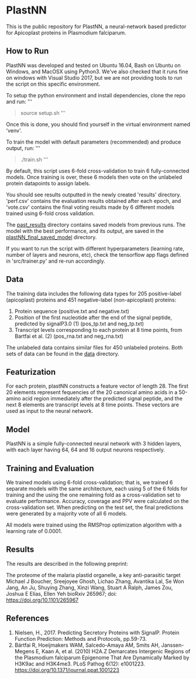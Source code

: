 # PlastNN

This is the public repository for PlastNN, a neural-network based predictor for Apicoplast proteins in Plasmodium falciparum.

## How to Run
PlastNN was developed and tested on Ubuntu 16.04, Bash on Ubuntu on Windows, and MacOSX using Python3.
We've also checked that it runs fine on windows with Visual Studio 2017, but we are not providing
tools to run the script on this specific environment.

To setup the python environment and install dependencies, clone the repo and run:
'''
> source setup.sh
'''

Once this is done, you should find yourself in the virtual environment named 'venv'.

To train the model with default parameters (recommended) and produce output, run:
'''
> ./train.sh
'''

By default, this script uses 6-fold cross-validation to train 6 fully-connected models.
Once training is over, these 6 models then vote on the unlabeled protein datapoints to assign labels.

You should see results outputted in the newly created 'results' directory. 'perf.csv' contains the evaluation results
obtained after each epoch, and 'vote.csv' contains the final voting results made by 6 different models
trained using 6-fold cross validation.

The [past_results](https://github.com/sjang92/plastNN/tree/master/past_results) directory contains saved models from previous runs. The model with the best performance, and its output, are saved in the [plastNN_final_saved_model](https://github.com/sjang92/plastNN/tree/master/past_results/plastNN_final_saved_model) directory. 

If you want to run the script with different hyperparameters (learning rate, number of layers and neurons, etc),
check the tensorflow app flags defined in 'src/trainer.py' and re-run accordingly.

## Data

The training data includes the following data types for 205 positive-label (apicoplast) proteins and 451 negative-label (non-apicoplast) proteins:
1. Protein sequence (positive.txt and negative.txt)
2. Position of the first nucleotide after the end of the signal peptide, predicted by signalP3.0 (1) (pos_tp.txt and neg_tp.txt)
3. Transcript levels corresponding to each protein at 8 time points, from Bartfai et al. (2) (pos_rna.txt and neg_rna.txt)

The unlabeled data contains similar files for 450 unlabeled proteins.
Both sets of data can be found in the [data](https://github.com/sjang92/plastNN/tree/master/data) directory.

## Featurization

For each protein, plastNN constructs a feature vector of length 28. The first 20 elements represent fequencies of the 20 canonical amino acids in a 50-amino acid region immediately after the predicted signal peptide, and the next 8 elements are transcript levels at 8 time points. These vectors are used as input to the neural network.

## Model

PlastNN is a simple fully-connected neural network with 3 hidden layers, with each layer having 64, 64 and 16 output neurons respectively.

## Training and Evaluation

We trained models using 6-fold cross-validation; that is, we trained 6 separate models with the same architecture, each using 5 of the 6 folds for training and the using the one remaining fold as a cross-validation set to evaluate performance. Accuracy, coverage and PPV were calculated on the cross-validation set. When predicting on the test set, the final predictions were generated by a majority vote of all 6 models.

All models were trained using the RMSProp optimization algorithm with a learning rate of 0.0001. 

## Results

The results are described in the following preprint:

The proteome of the malaria plastid organelle, a key anti-parasitic target
Michael J Boucher, Sreejoyee Ghosh, Lichao Zhang, Avantika Lal, Se Won Jang, An Ju, Shuying Zhang, Xinzi Wang, Stuart A Ralph, James Zou, Joshua E Elias, Ellen Yeh
bioRxiv 265967; doi: https://doi.org/10.1101/265967

## References
1. Nielsen, H., 2017. Predicting Secretory Proteins with SignalP. Protein Function Prediction: Methods and Protocols, pp.59-73.
2. Bártfai R, Hoeijmakers WAM, Salcedo-Amaya AM, Smits AH, Janssen-Megens E, Kaan A, et al. (2010) H2A.Z Demarcates Intergenic Regions of the Plasmodium falciparum Epigenome That Are Dynamically Marked by H3K9ac and H3K4me3. PLoS Pathog 6(12): e1001223. https://doi.org/10.1371/journal.ppat.1001223